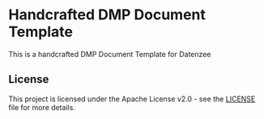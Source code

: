 # Handcrafted DMP Document Template

This is a handcrafted DMP Document Template for Datenzee

## License

This project is licensed under the Apache License v2.0 - see the [LICENSE](LICENSE) file for more details.
